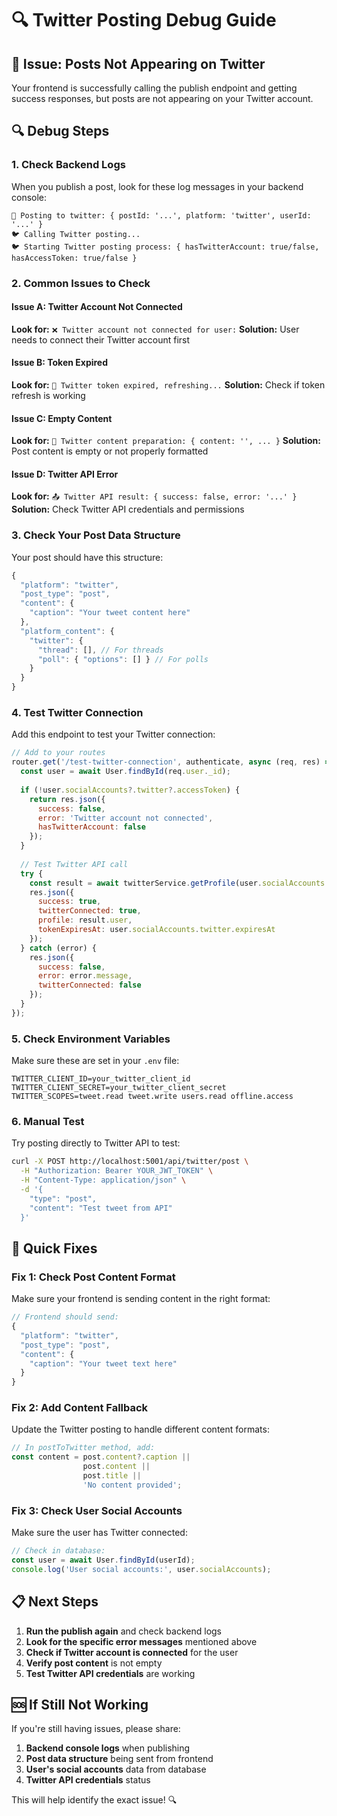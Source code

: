 # 🔍 Twitter Posting Debug Guide

## 🚨 Issue: Posts Not Appearing on Twitter

Your frontend is successfully calling the publish endpoint and getting success responses, but posts are not appearing on your Twitter account.

## 🔍 Debug Steps

### 1. **Check Backend Logs**
When you publish a post, look for these log messages in your backend console:

```
🚀 Posting to twitter: { postId: '...', platform: 'twitter', userId: '...' }
🐦 Calling Twitter posting...
🐦 Starting Twitter posting process: { hasTwitterAccount: true/false, hasAccessToken: true/false }
```

### 2. **Common Issues to Check**

#### **Issue A: Twitter Account Not Connected**
**Look for:** `❌ Twitter account not connected for user:`
**Solution:** User needs to connect their Twitter account first

#### **Issue B: Token Expired**
**Look for:** `🔄 Twitter token expired, refreshing...`
**Solution:** Check if token refresh is working

#### **Issue C: Empty Content**
**Look for:** `📝 Twitter content preparation: { content: '', ... }`
**Solution:** Post content is empty or not properly formatted

#### **Issue D: Twitter API Error**
**Look for:** `📤 Twitter API result: { success: false, error: '...' }`
**Solution:** Check Twitter API credentials and permissions

### 3. **Check Your Post Data Structure**

Your post should have this structure:
```javascript
{
  "platform": "twitter",
  "post_type": "post", 
  "content": {
    "caption": "Your tweet content here"
  },
  "platform_content": {
    "twitter": {
      "thread": [], // For threads
      "poll": { "options": [] } // For polls
    }
  }
}
```

### 4. **Test Twitter Connection**

Add this endpoint to test your Twitter connection:

```javascript
// Add to your routes
router.get('/test-twitter-connection', authenticate, async (req, res) => {
  const user = await User.findById(req.user._id);
  
  if (!user.socialAccounts?.twitter?.accessToken) {
    return res.json({
      success: false,
      error: 'Twitter account not connected',
      hasTwitterAccount: false
    });
  }
  
  // Test Twitter API call
  try {
    const result = await twitterService.getProfile(user.socialAccounts.twitter.accessToken);
    res.json({
      success: true,
      twitterConnected: true,
      profile: result.user,
      tokenExpiresAt: user.socialAccounts.twitter.expiresAt
    });
  } catch (error) {
    res.json({
      success: false,
      error: error.message,
      twitterConnected: false
    });
  }
});
```

### 5. **Check Environment Variables**

Make sure these are set in your `.env` file:
```env
TWITTER_CLIENT_ID=your_twitter_client_id
TWITTER_CLIENT_SECRET=your_twitter_client_secret
TWITTER_SCOPES=tweet.read tweet.write users.read offline.access
```

### 6. **Manual Test**

Try posting directly to Twitter API to test:

```bash
curl -X POST http://localhost:5001/api/twitter/post \
  -H "Authorization: Bearer YOUR_JWT_TOKEN" \
  -H "Content-Type: application/json" \
  -d '{
    "type": "post",
    "content": "Test tweet from API"
  }'
```

## 🔧 Quick Fixes

### Fix 1: Check Post Content Format
Make sure your frontend is sending content in the right format:

```javascript
// Frontend should send:
{
  "platform": "twitter",
  "post_type": "post",
  "content": {
    "caption": "Your tweet text here"
  }
}
```

### Fix 2: Add Content Fallback
Update the Twitter posting to handle different content formats:

```javascript
// In postToTwitter method, add:
const content = post.content?.caption || 
                post.content || 
                post.title || 
                'No content provided';
```

### Fix 3: Check User Social Accounts
Make sure the user has Twitter connected:

```javascript
// Check in database:
const user = await User.findById(userId);
console.log('User social accounts:', user.socialAccounts);
```

## 📋 Next Steps

1. **Run the publish again** and check backend logs
2. **Look for the specific error messages** mentioned above
3. **Check if Twitter account is connected** for the user
4. **Verify post content** is not empty
5. **Test Twitter API credentials** are working

## 🆘 If Still Not Working

If you're still having issues, please share:
1. **Backend console logs** when publishing
2. **Post data structure** being sent from frontend
3. **User's social accounts** data from database
4. **Twitter API credentials** status

This will help identify the exact issue! 🔍
